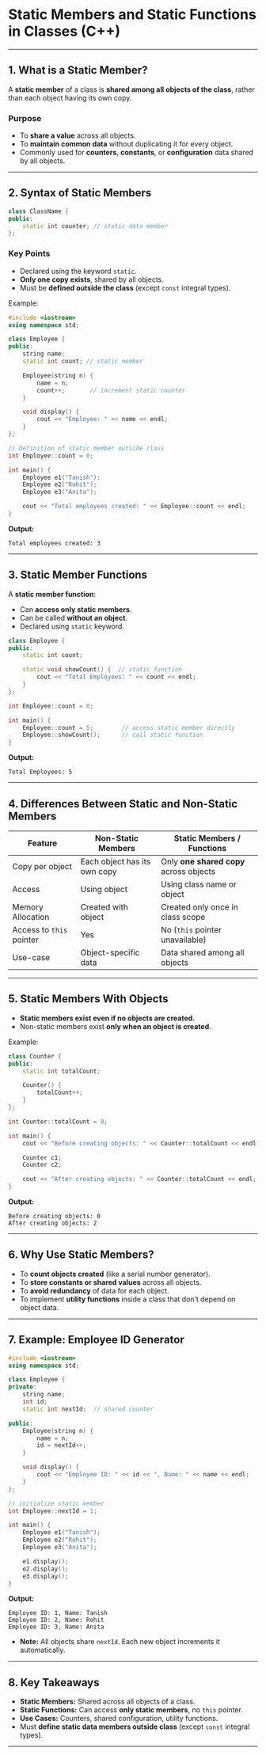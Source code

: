 # **Static Members and Static Functions in Classes (C++)**

---

## **1. What is a Static Member?**

A **static member** of a class is **shared among all objects of the class**, rather than each object having its own copy.

### **Purpose**

* To **share a value** across all objects.
* To **maintain common data** without duplicating it for every object.
* Commonly used for **counters**, **constants**, or **configuration** data shared by all objects.

---

## **2. Syntax of Static Members**

```cpp
class ClassName {
public:
    static int counter; // static data member
};
```

### **Key Points**

* Declared using the keyword `static`.
* **Only one copy exists**, shared by all objects.
* Must be **defined outside the class** (except `const` integral types).

Example:

```cpp
#include <iostream>
using namespace std;

class Employee {
public:
    string name;
    static int count; // static member

    Employee(string n) {
        name = n;
        count++;       // increment static counter
    }

    void display() {
        cout << "Employee: " << name << endl;
    }
};

// Definition of static member outside class
int Employee::count = 0;

int main() {
    Employee e1("Tanish");
    Employee e2("Rohit");
    Employee e3("Anita");

    cout << "Total employees created: " << Employee::count << endl;
}
```

**Output:**

```
Total employees created: 3
```

---

## **3. Static Member Functions**

A **static member function**:

* Can **access only static members**.
* Can be called **without an object**.
* Declared using `static` keyword.

```cpp
class Employee {
public:
    static int count;

    static void showCount() {  // static function
        cout << "Total Employees: " << count << endl;
    }
};

int Employee::count = 0;

int main() {
    Employee::count = 5;        // access static member directly
    Employee::showCount();      // call static function
}
```

**Output:**

```
Total Employees: 5
```

---

## **4. Differences Between Static and Non-Static Members**

| Feature                  | Non-Static Members           | Static Members / Functions              |
| ------------------------ | ---------------------------- | --------------------------------------- |
| Copy per object          | Each object has its own copy | Only **one shared copy** across objects |
| Access                   | Using object                 | Using class name or object              |
| Memory Allocation        | Created with object          | Created only once in class scope        |
| Access to `this` pointer | Yes                          | No (`this` pointer unavailable)         |
| Use-case                 | Object-specific data         | Data shared among all objects           |

---

## **5. Static Members With Objects**

* **Static members exist even if no objects are created.**
* Non-static members exist **only when an object is created**.

Example:

```cpp
class Counter {
public:
    static int totalCount;

    Counter() {
        totalCount++;
    }
};

int Counter::totalCount = 0;

int main() {
    cout << "Before creating objects: " << Counter::totalCount << endl;

    Counter c1;
    Counter c2;

    cout << "After creating objects: " << Counter::totalCount << endl;
}
```

**Output:**

```
Before creating objects: 0
After creating objects: 2
```

---

## **6. Why Use Static Members?**

* To **count objects created** (like a serial number generator).
* To **store constants or shared values** across all objects.
* To **avoid redundancy** of data for each object.
* To implement **utility functions** inside a class that don’t depend on object data.

---

## **7. Example: Employee ID Generator**

```cpp
#include <iostream>
using namespace std;

class Employee {
private:
    string name;
    int id;
    static int nextId;  // shared counter

public:
    Employee(string n) {
        name = n;
        id = nextId++;
    }

    void display() {
        cout << "Employee ID: " << id << ", Name: " << name << endl;
    }
};

// initialize static member
int Employee::nextId = 1;

int main() {
    Employee e1("Tanish");
    Employee e2("Rohit");
    Employee e3("Anita");

    e1.display();
    e2.display();
    e3.display();
}
```

**Output:**

```
Employee ID: 1, Name: Tanish
Employee ID: 2, Name: Rohit
Employee ID: 3, Name: Anita
```

* **Note:** All objects share `nextId`. Each new object increments it automatically.

---

## **8. Key Takeaways**

* **Static Members:** Shared across all objects of a class.
* **Static Functions:** Can access **only static members**, no `this` pointer.
* **Use Cases:** Counters, shared configuration, utility functions.
* Must **define static data members outside class** (except `const` integral types).

---